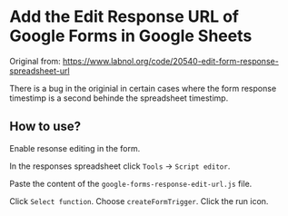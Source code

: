 # Add the Edit Response URL of Google Forms in Google Sheets

Original from:
https://www.labnol.org/code/20540-edit-form-response-spreadsheet-url

There is a bug in the originial in certain cases where the form response timestimp is a second behinde the spreadsheet timestimp.

## How to use?

Enable resonse editing in the form.

In the responses spreadsheet click `Tools` -> `Script editor`.

Paste the content of the `google-forms-response-edit-url.js` file.

Click `Select function`. Choose `createFormTrigger`. Click the run icon.
